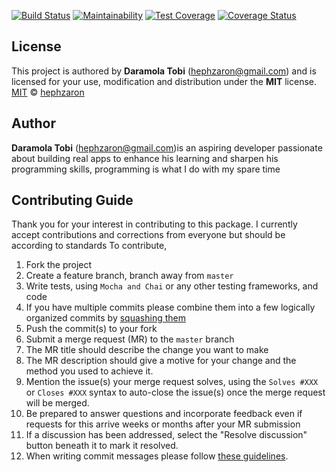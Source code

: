 [![Build Status](https://travis-ci.com/hephzaron/EMG_ANN.svg?branch=master)](https://travis-ci.com/hephzaron/EMG_ANN)
[![Maintainability](https://api.codeclimate.com/v1/badges/ec1b6aba0a8644439548/maintainability)](https://codeclimate.com/github/hephzaron/EMG_ANN/maintainability)
[![Test Coverage](https://api.codeclimate.com/v1/badges/ec1b6aba0a8644439548/test_coverage)](https://codeclimate.com/github/hephzaron/EMG_ANN/test_coverage)
[![Coverage Status](https://coveralls.io/repos/github/hephzaron/EMG_ANN/badge.svg)](https://coveralls.io/github/hephzaron/EMG_ANN)


## License

This project is authored by **Daramola Tobi** (hephzaron@gmail.com) and is licensed for your use, modification and distribution under the **MIT** license.
[MIT][license] © [hephzaron][author]
<!-- Definitions -->
[license]: LICENSE
[author]: hephzaron

## Author

**Daramola Tobi** (hephzaron@gmail.com)is an aspiring developer passionate about building real apps to enhance his learning and sharpen his programming skills, programming is what I do with my spare time

## Contributing Guide

Thank you for your interest in contributing to this package. I currently accept contributions and corrections from everyone but should be according to standards
To contribute,

1. Fork the project
1. Create a feature branch, branch away from `master`
1. Write tests, using `Mocha and Chai` or any other testing frameworks, and code
1. If you have multiple commits please combine them into a few logically organized commits by [squashing them](git-squash)
1. Push the commit(s) to your fork
1. Submit a merge request (MR) to the `master` branch
1. The MR title should describe the change you want to make
1. The MR description should give a motive for your change and the method you used to achieve it.
  1. Mention the issue(s) your merge request solves, using the `Solves #XXX` or
    `Closes #XXX` syntax to auto-close the issue(s) once the merge request will
    be merged.
1. Be prepared to answer questions and incorporate feedback even if requests for this arrive weeks or months after your MR submission
  1. If a discussion has been addressed, select the "Resolve discussion" button beneath it to mark it resolved.
1. When writing commit messages please follow
   [these guidelines](http://chris.beams.io/posts/git-commit).

